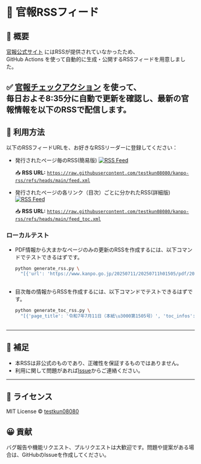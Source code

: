 # 📢 官報RSSフィード

## 📌 概要
[官報公式サイト](https://www.kanpo.go.jp/index.html) にはRSSが提供されていなかったため、  
GitHub Actions を使って自動的に生成・公開するRSSフィードを用意しました。

✅ [官報チェックアクション](https://github.com/testkun08080/action-kanpo) を使って、  
毎日およそ8:35分に自動で更新を確認し、最新の官報情報を以下のRSSで配信します。
---

## 🔗 利用方法

以下のRSSフィードURLを、お好きなRSSリーダーに登録してください：

- 発行されたページ毎のRSS(簡易版)
  [![RSS Feed](https://img.shields.io/badge/RSS-Subscribe-orange?logo=rss)](https://raw.githubusercontent.com/testkun08080/kanpo-rss/refs/heads/main/feed.xml)

  📥 **RSS URL:**
  [`https://raw.githubusercontent.com/testkun08080/kanpo-rss/refs/heads/main/feed.xml`](https://raw.githubusercontent.com/testkun08080/kanpo-rss/refs/heads/main/feed.xml)

- 発行されたページの各リンク（目次）ごとに分かれたRSS(詳細版)
  [![RSS Feed](https://img.shields.io/badge/RSS-Subscribe-orange?logo=rss)](https://raw.githubusercontent.com/testkun08080/kanpo-rss/refs/heads/main/feed_toc.xml)

    📥 **RSS URL:**
  [`https://raw.githubusercontent.com/testkun08080/kanpo-rss/refs/heads/main/feed_toc.xml`](https://raw.githubusercontent.com/testkun08080/kanpo-rss/refs/heads/main/feed_toc.xml)
  


### ローカルテスト
- PDF情報から大まかなページのみの更新のRSSを作成するには、以下コマンドでテストできるはずです。
  ```zsh
  python generate_rss.py \
    "[{'url': 'https://www.kanpo.go.jp/20250711/20250711h01505/pdf/20250711h01505full00010032.pdf', 'name': '令和7年7月11日（本紙\u3000第1505号）', 'filename': '20250711h01505full00010032.pdf'}, {'url': 'https://www.kanpo.go.jp/20250711/20250711g00160/pdf/20250711g00160full00010104.pdf', 'name': '令和7年7月11日（号外\u3000第160号）', 'filename': '20250711g00160full00010104.pdf'}, {'url': 'https://www.kanpo.go.jp/20250711/20250711c00128/pdf/20250711c00128full00010080.pdf', 'name': '令和7年7月11日（政府調達\u3000第128号）', 'filename': '20250711c00128full00010080.pdf'}]"
    
  ```

- 目次毎の情報からRSSを作成するには、以下コマンドでテストできるはずです。
  ```zsh
  python generate_toc_rss.py \
    "[{'page_title': '令和7年7月11日（本紙\u3000第1505号）', 'toc_infos': [[{'element_type': 'h2', 'value': 'その他告示'}, {'element_type': 'ul', 'value': [{'link_title': '地方自治法第二百九十一条の三第一項の規定により広域連合の規約変更を許可した件（総務二五七）', 'url': 'https://www.kanpo.go.jp/20250711/20250711h01505/20250711h015050001f.html'}, {'link_title': '特定国外派遣組織を指定する件（同二五八）', 'url': 'https://www.kanpo.go.jp/20250711/20250711h01505/20250711h015050001f.html'}, {'link_title': '裁判外紛争解決手続の利用の促進に関する法律第十七条第一項の規定による届出があった件（法務一〇八）', 'url': 'https://www.kanpo.go.jp/20250711/20250711h01505/20250711h015050001f.html'}, {'link_title': '第二次世界大戦の間にインドネシア共和国パプア州及び西パプア州において死亡した日本の兵士の遺骨の発掘、収集及び送還に関する日本国政府とインドネシア共和国政府との間の協定の有効期間の延長に関する書簡の交換に関する件（外務二六七）', 'url': 'https://www.kanpo.go.jp/20250711/20250711h01505/20250711h015050002f.html'}, {'link_title': '第二次世界大戦の間にインドネシア共和国パプア州及び西パプア州において死亡した日本の兵士の遺骨の発掘、収集及び送還に関する日本国政府とインドネシア共和国政府との間の協定を改正する議定書の署名及び効力発生に関する件（同二六八）', 'url': 'https://www.kanpo.go.jp/20250711/20250711h01505/20250711h015050002f.html'}, {'link_title': '保安林の指定施業要件を変更する件（農林水産一一二〇～一一二五）', 'url': 'https://www.kanpo.go.jp/20250711/20250711h01505/20250711h015050002f.html'}, {'link_title': '高速自動車国道に関する件（国土交通五二四）', 'url': 'https://www.kanpo.go.jp/20250711/20250711h01505/20250711h015050004f.html'}, {'link_title': '道路に関する件（東北地方整備局五六）', 'url': 'https://www.kanpo.go.jp/20250711/20250711h01505/20250711h015050004f.html'}, {'link_title': '道路に関する件（関東地方整備局一六六）', 'url': 'https://www.kanpo.go.jp/20250711/20250711h01505/20250711h015050004f.html'}, {'link_title': '道路に関する件（北陸地方整備局三六、三七）', 'url': 'https://www.kanpo.go.jp/20250711/20250711h01505/20250711h015050004f.html'}, {'link_title': '道路に関する件（四国地方整備局四〇、四一）', 'url': 'https://www.kanpo.go.jp/20250711/20250711h01505/20250711h015050004f.html'}]}], [{'element_type': 'h2', 'value': '人事異動'}, {'element_type': 'ul', 'value': [{'link_title': '内閣法制局\u3000公正取引委員会\u3000国家公安委員会\u3000警察庁\u3000復興庁', 'url': 'https://www.kanpo.go.jp/20250711/20250711h01505/20250711h015050005f.html'}]}], [{'element_type': 'h2', 'value': '官庁報告'}, {'element_type': 'h3', 'value': '官庁事項'}, {'element_type': 'ul', 'value': [{'link_title': '国営土地改良事業の工事完了の公告（農林水産省）', 'url': 'https://www.kanpo.go.jp/20250711/20250711h01505/20250711h015050005f.html'}, {'link_title': '北陸地方整備局公示（北陸地方整備局）', 'url': 'https://www.kanpo.go.jp/20250711/20250711h01505/20250711h015050005f.html'}, {'link_title': '四国地方整備局公示（四国地方整備局）', 'url': 'https://www.kanpo.go.jp/20250711/20250711h01505/20250711h015050005f.html'}]}, {'element_type': 'h3', 'value': '法務'}, {'element_type': 'ul', 'value': [{'link_title': '公証人任免（法務省）', 'url': 'https://www.kanpo.go.jp/20250711/20250711h01505/20250711h015050005f.html'}]}, {'element_type': 'h3', 'value': '国家試験'}, {'element_type': 'ul', 'value': [{'link_title': '令和七年度土地改良換地士資格試験の実施について（農林水産省）', 'url': 'https://www.kanpo.go.jp/20250711/20250711h01505/20250711h015050006f.html'}, {'link_title': '旅券法第十九条の二第一項の規定に基づく一般旅券の返納命令に関する通知（外務省）', 'url': 'https://www.kanpo.go.jp/20250711/20250711h01505/20250711h015050006f.html'}, {'link_title': '日本国に帰化を許可する件（法務省告示配五七）', 'url': 'https://www.kanpo.go.jp/20250711/20250711h01505/20250711h015050006f.html'}]}], [{'element_type': 'h2', 'value': '公告'}, {'element_type': 'h3', 'value': '諸事項'}, {'element_type': 'h4', 'value': '官庁'}, {'element_type': 'ul', 'value': [{'link_title': '有権者申出方、金融商品取引業者の営業保証金に係る配当表、苅田港松山地区土砂処分場公有水面埋立事業の実施引継ぎ関係', 'url': 'https://www.kanpo.go.jp/20250711/20250711h01505/20250711h015050007f.html'}]}, {'element_type': 'h4', 'value': '裁判所'}, {'element_type': 'ul', 'value': [{'link_title': '相続、公示催告、失踪、除権決定、破産、免責、特別清算、再生、所有者不明関係', 'url': 'https://www.kanpo.go.jp/20250711/20250711h01505/20250711h015050008f.html'}]}, {'element_type': 'h4', 'value': '特殊法人等'}, {'element_type': 'ul', 'value': [{'link_title': '企業年金基金解散・清算人就任関係', 'url': 'https://www.kanpo.go.jp/20250711/20250711h01505/20250711h015050029f.html'}]}, {'element_type': 'h4', 'value': [{'link_title': '会社その他', 'url': 'https://www.kanpo.go.jp/20250711/20250711h01505/20250711h015050029f.html'}]}]]}, {'page_title': '令和7年7月11日（号外\u3000第160号）', 'toc_infos': [[{'element_type': 'h2', 'value': '政令'}, {'element_type': 'ul', 'value': [{'link_title': '鳥獣の保護及び管理並びに狩猟の適正化に関する法律の一部を改正する法律の施行期日を定める政令（二五四）', 'url': 'https://www.kanpo.go.jp/20250711/20250711g00160/20250711g001600002f.html'}, {'link_title': '鳥獣の保護及び管理並びに狩猟の適正化に関する法律施行令の一部を改正する政令（二五五）', 'url': 'https://www.kanpo.go.jp/20250711/20250711g00160/20250711g001600002f.html'}, {'link_title': 'ランピースキン病を家畜伝染病予防法第六十二条第一項の疾病の種類として指定する等の政令（二五六）', 'url': 'https://www.kanpo.go.jp/20250711/20250711g00160/20250711g001600003f.html'}]}], [{'element_type': 'h2', 'value': '省令'}, {'element_type': 'ul', 'value': [{'link_title': '鳥獣の保護及び管理並びに狩猟の適正化に関する法律施行規則及び環境省関係構造改革特別区域法第三十五条に規定する政令等規制事業に係る省令の特例に関する措置を定める省令の一部を改正する省令（環境二一）', 'url': 'https://www.kanpo.go.jp/20250711/20250711g00160/20250711g001600005f.html'}]}], [{'element_type': 'h2', 'value': 'その他告示'}, {'element_type': 'ul', 'value': [{'link_title': '国債の発行等に関する省令第五条第十一項の規定に基づき発行した割引短期国債の発行条件等を告示（財務一九〇）', 'url': 'https://www.kanpo.go.jp/20250711/20250711g00160/20250711g001600007f.html'}, {'link_title': '政府資金調達事務取扱規則第五条第十一項の規定に基づき発行した政府短期証券の発行条件等を告示（同一九一～一九六）', 'url': 'https://www.kanpo.go.jp/20250711/20250711g00160/20250711g001600007f.html'}]}], [{'element_type': 'h2', 'value': '公告'}, {'element_type': 'h3', 'value': '諸事項'}, {'element_type': 'h4', 'value': '官庁'}, {'element_type': 'ul', 'value': [{'link_title': '製造たばこ小売定価関係', 'url': 'https://www.kanpo.go.jp/20250711/20250711g00160/20250711g001600010f.html'}]}, {'element_type': 'h4', 'value': '裁判所'}, {'element_type': 'ul', 'value': [{'link_title': '破産、免責関係', 'url': 'https://www.kanpo.go.jp/20250711/20250711g00160/20250711g001600014f.html'}]}, {'element_type': 'h4', 'value': '特殊法人等'}, {'element_type': 'ul', 'value': [{'link_title': '西日本高速道路株式会社料金の額及び徴収期間の変更、生命保険契約者保護機構令和六年度決算関係', 'url': 'https://www.kanpo.go.jp/20250711/20250711g00160/20250711g001600032f.html'}]}, {'element_type': 'h4', 'value': '地方公共団体'}, {'element_type': 'ul', 'value': [{'link_title': '教育職員免許状失効、行旅死亡人、押収物還付関係', 'url': 'https://www.kanpo.go.jp/20250711/20250711g00160/20250711g001600034f.html'}]}, {'element_type': 'h4', 'value': [{'link_title': '会社その他', 'url': 'https://www.kanpo.go.jp/20250711/20250711g00160/20250711g001600034f.html'}]}, {'element_type': 'h4', 'value': [{'link_title': '会社決算公告', 'url': 'https://www.kanpo.go.jp/20250711/20250711g00160/20250711g001600039f.html'}]}]]}, {'page_title': '令和7年7月11日（政府調達\u3000第128号）', 'toc_infos': [[{'element_type': 'h4', 'value': '入札公告'}, {'element_type': 'ul', 'value': [{'link_title': '入札公告', 'url': 'https://www.kanpo.go.jp/20250711/20250711c00128/20250711c001280001f.html'}, {'link_title': '入札公告（建設工事）', 'url': 'https://www.kanpo.go.jp/20250711/20250711c00128/20250711c001280051f.html'}]}, {'element_type': 'h4', 'value': '調達予定'}, {'element_type': 'ul', 'value': [{'link_title': '入札公告（公示）予定の公示', 'url': 'https://www.kanpo.go.jp/20250711/20250711c00128/20250711c001280054f.html'}]}, {'element_type': 'h4', 'value': '招請'}, {'element_type': 'ul', 'value': [{'link_title': '資料提供招請に関する公表', 'url': 'https://www.kanpo.go.jp/20250711/20250711c00128/20250711c001280054f.html'}, {'link_title': '意見招請に関する公示', 'url': 'https://www.kanpo.go.jp/20250711/20250711c00128/20250711c001280054f.html'}]}, {'element_type': 'h4', 'value': '随意契約'}, {'element_type': 'ul', 'value': [{'link_title': '随意契約に関する公示', 'url': 'https://www.kanpo.go.jp/20250711/20250711c00128/20250711c001280056f.html'}]}, {'element_type': 'h4', 'value': '落札'}, {'element_type': 'ul', 'value': [{'link_title': '落札者等の公示', 'url': 'https://www.kanpo.go.jp/20250711/20250711c00128/20250711c001280063f.html'}, {'link_title': '落札者等の公示の変更', 'url': 'https://www.kanpo.go.jp/20250711/20250711c00128/20250711c001280076f.html'}]}]]}]"
    
  ```

---

## 💬 補足
- 本RSSは非公式のものであり、正確性を保証するものではありません。
- 利用に関して問題があれば[Issue](https://github.com/testkun08080/kanpo-rss/issues)からご連絡ください。

---

## 📄 ライセンス

MIT License © [testkun08080](https://github.com/testkun08080)

## 😀 貢献
バグ報告や機能リクエスト、プルリクエストは大歓迎です。問題や提案がある場合は、GitHubのIssueを作成してください。
